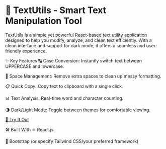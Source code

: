 <h1>📝 TextUtils - Smart Text Manipulation Tool</h1>
TextUtils is a simple yet powerful React-based text utility application designed to help you modify, analyze, and clean text efficiently. With a clean interface and support for dark mode, it offers a seamless and user-friendly experience.

✨ Key Features
🔠 Case Conversion: Instantly switch text between UPPERCASE and lowercase.

🧹 Space Management: Remove extra spaces to clean up messy formatting.

📋 Quick Copy: Copy text to clipboard with a single click.

📊 Text Analysis: Real-time word and character counting.

🌗 Dark/Light Mode: Toggle between themes for comfortable viewing.


<a href="https://textutils-by-d.netlify.app/" target="_blank" rel="noopener noreferrer">🚀 Try It Out</a>


🛠️ Built With
⚛️ React.js

🎨 Bootstrap (or specify Tailwind CSS/your preferred framework)
